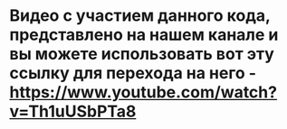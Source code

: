 # Видео с участием данного кода, представлено на нашем канале и вы можете использовать вот эту ссылку для перехода на него - https://www.youtube.com/watch?v=Th1uUSbPTa8
